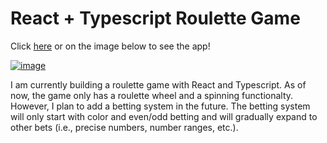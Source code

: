 # React + Typescript Roulette Game

Click [here](https://edmond-luu.github.io/roulette) or on the image below to see the app!

[![image](https://user-images.githubusercontent.com/26613209/200053453-547fa89c-1ada-4313-8e39-574204983261.png)](https://edmond-luu.github.io/roulette/)

I am currently building a roulette game with React and Typescript. As of now, the game only has a roulette wheel and a spinning functionalty. However, I plan to add a betting system in the future. The betting system will only start with color and even/odd betting and will gradually expand to other bets (i.e., precise numbers, number ranges, etc.).
